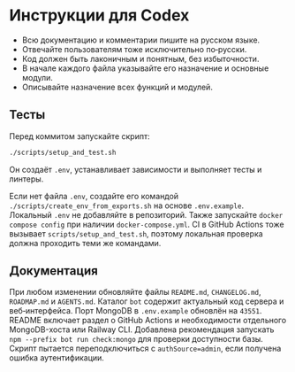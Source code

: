 <!-- Назначение файла: краткие правила использования Codex. -->

# Инструкции для Codex

- Всю документацию и комментарии пишите на русском языке.
- Отвечайте пользователям тоже исключительно по‑русски.
- Код должен быть лаконичным и понятным, без избыточности.
- В начале каждого файла указывайте его назначение и основные модули.
- Описывайте назначение всех функций и модулей.

## Тесты

Перед коммитом запускайте скрипт:

```bash
./scripts/setup_and_test.sh
```
Он создаёт `.env`, устанавливает зависимости и выполняет тесты и линтеры.

Если нет файла `.env`, создайте его командой `./scripts/create_env_from_exports.sh` на основе `.env.example`. Локальный `.env` не добавляйте в репозиторий.
Также запускайте `docker compose config` при наличии `docker-compose.yml`.
CI в GitHub Actions тоже вызывает `scripts/setup_and_test.sh`, поэтому
локальная проверка должна проходить теми же командами.

## Документация

При любом изменении обновляйте файлы `README.md`, `CHANGELOG.md`, `ROADMAP.md` и `AGENTS.md`.
Каталог `bot` содержит актуальный код сервера и веб‑интерфейса. Порт MongoDB в `.env.example` обновлён на `43551`.
README включает раздел о GitHub Actions и необходимости отдельного MongoDB-хоста или Railway CLI.
Добавлена рекомендация запускать `npm --prefix bot run check:mongo` для проверки доступности базы.
Скрипт пытается переподключиться с `authSource=admin`, если получена ошибка аутентификации.
